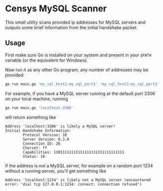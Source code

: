 # Censys MySQL Scanner

This small utility scans provided ip addresses for MySQL servers and outputs
some brief information from the initial handshake packet.

## Usage

First make sure Go is installed on your system and present in your `$PATH`
variable (or the equivalent for Windows).

Now run it as any other Go program, any number of addresses may be provided:

```sh
go run main.go 'my_sql_host1:my_sql_port1' 'my_sql_host2:my_sql_port2'
```

For example, if you have a MySQL server running at the default port 3306 on your
local machine, running

```sh
go run main.go 'localhost:3306'
```

will return something like

```text
Address 'localhost:3306' is likely a MySQL server!
Initial Handshake Information:
        Protocol Version: 10
        Server Version: 8.3.0
        Connection ID: 26
        Charset: ff
        Capabilities: 11011111111111111111111111111111
        Status: 10
```

If the address is not a MySQL server, for example on a random port 1234 without
a running server, you'll get something like

```text
Address 'localhost:1234' is likely not a MySQL server (encountered error: 'dial tcp 127.0.0.1:1234: connect: connection refused')
```
